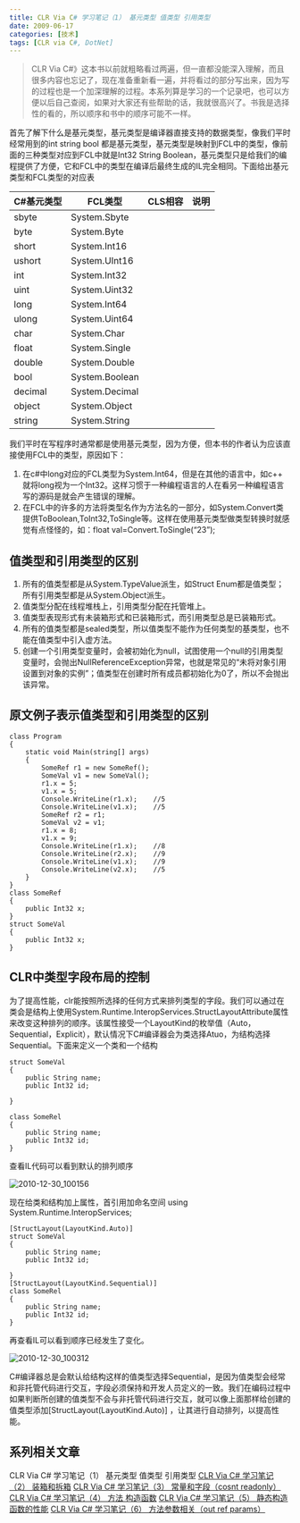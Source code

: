 ```yaml
---
title: CLR Via C# 学习笔记（1） 基元类型 值类型 引用类型
date: 2009-06-17
categories: [技术]
tags: [CLR via C#, DotNet]
---
```


> CLR Via C#》这本书以前就粗略看过两遍，但一直都没能深入理解，而且很多内容也忘记了，现在准备重新看一遍，并将看过的部分写出来，因为写的过程也是一个加深理解的过程。本系列算是学习的一个记录吧，也可以方便以后自己查阅，如果对大家还有些帮助的话，我就很高兴了。书我是选择性的看的，所以顺序和书中的顺序可能不一样。

首先了解下什么是基元类型，基元类型是编译器直接支持的数据类型，像我们平时经常用到的int string bool 都是基元类型，基元类型是映射到FCL中的类型，像前面的三种类型对应到FCL中就是Int32 String Boolean，基元类型只是给我们的编程提供了方便，它和FCL中的类型在编译后最终生成的IL完全相同。下面给出基元类型和FCL类型的对应表

|C#基元类型 | FCL类型 | CLS相容 | 说明 |
| --- | --- | --- | --- |
| sbyte | System.Sbyte |  |  |
| byte | System.Byte  |  |  |
| short | System.Int16 |  |  |
| ushort | System.UInt16 |  |  |
| int | System.Int32 |  |  |
| uint | System.Uint32 |  |  |
| long | System.Int64 |  |  |
| ulong | System.Uint64 |  |  |
| char | System.Char |  |  |
| float | System.Single |  |  |
| double | System.Double |  |  |
| bool | System.Boolean |  |  |
| decimal | System.Decimal |  |  |
| object | System.Object |  |  |
| string | System.String |  |  |

我们平时在写程序时通常都是使用基元类型，因为方便，但本书的作者认为应该直接使用FCL中的类型，原因如下：

1. 在c#中long对应的FCL类型为System.Int64，但是在其他的语言中，如c++ 就将long视为一个Int32。这样习惯于一种编程语言的人在看另一种编程语言写的源码是就会产生错误的理解。
2. 在FCL中的许多的方法将类型名作为方法名的一部分，如System.Convert类提供ToBoolean,ToInt32,ToSingle等。这样在使用基元类型做类型转换时就感觉有点怪怪的，如：float val=Convert.ToSingle(“23”);

## 值类型和引用类型的区别

1. 所有的值类型都是从System.TypeValue派生，如Struct Enum都是值类型；所有引用类型都是从System.Object派生。
2. 值类型分配在线程堆栈上，引用类型分配在托管堆上。
3. 值类型表现形式有未装箱形式和已装箱形式，而引用类型总是已装箱形式。
4. 所有的值类型都是sealed类型，所以值类型不能作为任何类型的基类型，也不能在值类型中引入虚方法。
5. 创建一个引用类型变量时，会被初始化为null，试图使用一个null的引用类型变量时，会抛出NullReferenceException异常，也就是常见的“未将对象引用设置到对象的实例”；值类型在创建时所有成员都初始化为0了，所以不会抛出该异常。

## 原文例子表示值类型和引用类型的区别

```
class Program
{
    static void Main(string[] args)
    {
        SomeRef r1 = new SomeRef();
        SomeVal v1 = new SomeVal();
        r1.x = 5;
        v1.x = 5;
        Console.WriteLine(r1.x);    //5
        Console.WriteLine(v1.x);    //5
        SomeRef r2 = r1;
        SomeVal v2 = v1;
        r1.x = 8;
        v1.x = 9;
        Console.WriteLine(r1.x);    //8
        Console.WriteLine(r2.x);    //9
        Console.WriteLine(v1.x);    //9
        Console.WriteLine(v2.x);    //5
    }
}
class SomeRef
{
    public Int32 x;
}
struct SomeVal
{
    public Int32 x;
}
```

## CLR中类型字段布局的控制

为了提高性能，clr能按照所选择的任何方式来排列类型的字段。我们可以通过在类会是结构上使用System.Runtime.InteropServices.StructLayoutAttribute属性来改变这种排列的顺序。该属性接受一个LayoutKind的枚举值（Auto，Sequential，Explicit），默认情况下C#编译器会为类选择Atuo，为结构选择Sequential。下面来定义一个类和一个结构

```
struct SomeVal
{
    public String name;
    public Int32 id;

}

class SomeRel
{
    public String name;
    public Int32 id;
}
```

查看IL代码可以看到默认的排列顺序

![2010-12-30_100156](http://fwhyy.com/img/post/2010-12-30_100156.gif)

现在给类和结构加上属性，首引用加命名空间 using System.Runtime.InteropServices;

```
[StructLayout(LayoutKind.Auto)]
struct SomeVal
{
    public String name;
    public Int32 id;

}
[StructLayout(LayoutKind.Sequential)]
class SomeRel
{
    public String name;
    public Int32 id;
}
```

再查看IL可以看到顺序已经发生了变化。

![2010-12-30_100312](https://cdn.jsdelivr.net/gh/oec2003/hblog-images/img/202201290757963.gif)

C#编译器总是会默认给结构这样的值类型选择Sequential，是因为值类型会经常和非托管代码进行交互，字段必须保持和开发人员定义的一致。我们在编码过程中如果判断所创建的值类型不会与非托管代码进行交互，就可以像上面那样给创建的值类型添加[StructLayout(LayoutKind.Auto)] ，让其进行自动排列，以提高性能。

## 系列相关文章

CLR Via C# 学习笔记（1） 基元类型 值类型 引用类型
[CLR Via C# 学习笔记（2） 装箱和拆箱](http://blog.fwhyy.com/2009/06/clr-via-csharp-learning-notes-2-boxing-and-unboxing/)
[CLR Via C# 学习笔记（3） 常量和字段（cosnt readonly）](http://blog.fwhyy.com/2009/06/clr-via-csharp-learning-notes-3-constants-and-fields/)
[CLR Via C# 学习笔记（4） 方法 构造函数](http://blog.fwhyy.com/2009/07/clr-via-csharp-learning-notes-5-methods-the-constructor/)
[CLR Via C# 学习笔记（5） 静态构造函数的性能](http://blog.fwhyy.com/2009/07/clr-via-csharp-learning-notes-5-the-performance-of-the-static-constructor/)
[CLR Via C# 学习笔记（6） 方法参数相关（out ref params）](http://blog.fwhyy.com/2009/07/clr-via-csharp-learning-notes-6-the-method-parameters-related/)

